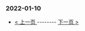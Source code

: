 ### 2022-01-10 
 

- [ < 上一页 ](https://github.com/able8/weibo-hot-record/blob/master/2022-01-09.md) -------- [ 下一页 > ](https://github.com/able8/weibo-hot-record/blob/master/2022-01-11.md)
